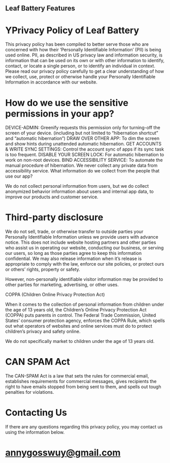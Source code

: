 ## Leaf Battery Features

# YPrivacy Policy of Leaf Battery
This privacy policy has been compiled to better serve those who are concerned with how their ‘Personally Identifiable Information’ (PII) is being used online. PII, as described in US privacy law and information security, is information that can be used on its own or with other information to identify, contact, or locate a single person, or to identify an individual in context. Please read our privacy policy carefully to get a clear understanding of how we collect, use, protect or otherwise handle your Personally Identifiable Information in accordance with our website.

# How do we use the sensitive permissions in your app?

DEVICE-ADMIN: Greenify requests this permission only for turning-off the screen of your device. (including but not limited to “hibernation shortcut” and “automatic hibernation”)
DRAW OVER OTHER APP: To dim the screen and show hints during unattended automatic hibernation.
GET ACCOUNTS & WRITE SYNC SETTINGS: Control the account sync of apps if its sync task is too frequent.
DISABLE YOUR SCREEN LOCK: For automatic hibernation to work on non-root devices.
BIND ACCESSIBILITY SERVICE: To automate the manual procedure of hibernation. We never collect any private data from accessibility service.
What information do we collect from the people that use our app?

We do not collect personal information from users, but we do collect anonymized behavior information about users and internal app data, to improve our products and customer service.

# Third-party disclosure

We do not sell, trade, or otherwise transfer to outside parties your Personally Identifiable Information unless we provide users with advance notice. This does not include website hosting partners and other parties who assist us in operating our website, conducting our business, or serving our users, so long as those parties agree to keep this information confidential. We may also release information when it’s release is appropriate to comply with the law, enforce our site policies, or protect ours or others’ rights, property or safety.

However, non-personally identifiable visitor information may be provided to other parties for marketing, advertising, or other uses.

COPPA (Children Online Privacy Protection Act)

When it comes to the collection of personal information from children under the age of 13 years old, the Children’s Online Privacy Protection Act (COPPA) puts parents in control. The Federal Trade Commission, United States’ consumer protection agency, enforces the COPPA Rule, which spells out what operators of websites and online services must do to protect children’s privacy and safety online.

We do not specifically market to children under the age of 13 years old.

# CAN SPAM Act

The CAN-SPAM Act is a law that sets the rules for commercial email, establishes requirements for commercial messages, gives recipients the right to have emails stopped from being sent to them, and spells out tough penalties for violations.

# Contacting Us

If there are any questions regarding this privacy policy, you may contact us using the information below.

# annygosswuy@gmail.com

